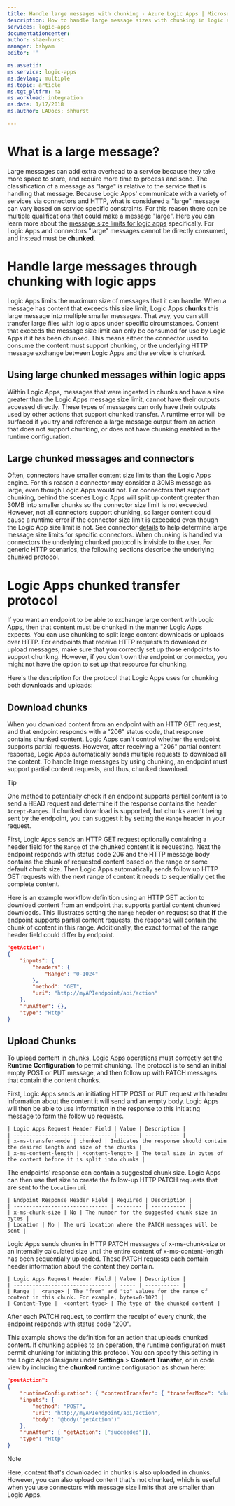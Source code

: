 ```yaml
---
title: Handle large messages with chunking - Azure Logic Apps | Microsoft Docs
description: How to handle large message sizes with chunking in logic apps.
services: logic-apps
documentationcenter:
author: shae-hurst
manager: bshyam
editor: ''

ms.assetid:
ms.service: logic-apps
ms.devlang: multiple
ms.topic: article
ms.tgt_pltfrm: na
ms.workload: integration
ms.date: 1/17/2018
ms.author: LADocs; shhurst

---
```

# What is a large message?

Large messages can add extra overhead to a service because they take more space to store, and require more time to process and send. The classification of a message as "large" is relative to the service that is handling that message. Because Logic Apps' communicate with a variety of services via connectors and HTTP, what is considered a "large" message can vary based on service specific constraints. For this reason there can be multiple qualifications that could make a message "large". Here you can learn more about the [message size limits for logic apps](../logic-apps/logic-apps-limits-and-config.md) specifically. For Logic Apps and connectors "large" messages cannot be directly consumed, and instead must be **chunked**.

# Handle large messages through chunking with logic apps

Logic Apps limits the maximum size of messages that it can handle. When a message has content that exceeds this size limit, Logic Apps **chunks** this large message into multiple smaller messages. That way, you can still transfer large files with logic apps under specific circumstances.  Content that exceeds the message size limit can only be consumed for use by Logic Apps if it has been chunked. This means either the connector used to consume the content must support chunking, or the underlying HTTP message exchange between Logic Apps and the service is chunked.

## Using large chunked messages within logic apps

Within Logic Apps, messages that were ingested in chunks and have a size greater than the Logic Apps message size limit, cannot have their outputs accessed directly. These types of messages can only have their outputs used by other actions that support chunked transfer. A runtime error will be surfaced if you try and reference a large message output from an action that does not support chunking, or does not have chunking enabled in the runtime configuration.

## Large chunked messages and connectors

Often, connectors have smaller content size limits than the Logic Apps engine. For this reason a connector may consider a 30MB message as large, even though Logic Apps would not. For connectors that support chunking, behind the scenes Logic Apps will split up content greater than 30MB into smaller chunks so the connector size limit is not exceeded. However, not all connectors support chunking, so larger content could cause a runtime error if the connector size limit is exceeded even though the Logic App size limit is not. See connector [details](../connectors/apis-list.md) to help determine large message size limits for specific connectors. When chunking is handled via connectors the underlying chunked protocol is invisible to the user. For generic HTTP scenarios, the following sections describe the underlying chunked protocol.

# Logic Apps chunked transfer protocol

If you want an endpoint to be able to exchange large content with Logic Apps, then that content must be chunked in the manner Logic Apps expects. You can use chunking to split large content downloads or uploads over HTTP. For endpoints that receive HTTP requests to download or upload messages, make sure that you correctly set up those endpoints to support chunking. However, if you don't own the endpoint or connector, you might not have the option to set up that resource for chunking.

Here's the description for the protocol that Logic Apps uses for chunking both downloads and uploads:

## Download chunks

When you download content from an endpoint with an HTTP GET request, and that endpoint responds with a "206" status code, that response contains chunked content. Logic Apps can't control whether the endpoint supports partial requests. However, after receiving a "206" partial content response, Logic Apps automatically sends multiple requests to download all the content. To handle large messages by using chunking, an endpoint must support partial content requests, and thus, chunked download.

> [!TIP]
> One method to potentially check if an endpoint supports partial content is to send a HEAD request and determine if the response contains the header `Accept-Ranges`.
> If chunked download is supported, but chunks aren't being sent by the endpoint, you can suggest it by setting the `Range` header in your request.

First, Logic Apps sends an HTTP GET request optionally containing a header field for the `Range` of the chunked content it is requesting. Next the endpoint responds with status code 206 and the HTTP message body contains the chunk of requested content based on the range or some default chunk size. Then Logic Apps automatically sends follow up HTTP GET requests with the next range of content it needs to sequentially get the complete content.

Here is an example workflow definition using an HTTP GET action to download content from an endpoint that supports partial content chunked downloads. This illustrates setting the `Range` header on request so that **if** the endpoint supports partial content requests, the response will contain the chunk of content in this range. Additionally, the exact format of the range header field could differ by endpoint.

```json
"getAction":
{
    "inputs": {
        "headers": {
            "Range": "0-1024"
        },
        "method": "GET",
        "uri": "http://myAPIendpoint/api/action"
    },
    "runAfter": {},
    "type": "Http"
}
```
## Upload Chunks

To upload content in chunks, Logic Apps operations must correctly set the **Runtime Configuration** to permit chunking. The protocol is to send an initial empty POST or PUT message, and then follow up with PATCH messages that contain the content chunks.

First, Logic Apps sends an initiating HTTP POST or PUT request with header information about the content it will send and an empty body. Logic Apps will then be able to use information in the response to this initiating message to form the follow up requests.

    | Logic Apps Request Header Field | Value | Description |
    | ------------------------------- | ----- | ----------- |
    | x-ms-transfer-mode | chunked | Indicates the response should contain the desired length and size of the chunks |
    | x-ms-content-length | <content-length> | The total size in bytes of the content before it is split into chunks |

The endpoints' response can contain a suggested chunk size. Logic Apps can then use that size to create the follow-up HTTP PATCH requests that are sent to the `Location` uri.

    | Endpoint Response Header Field | Required | Description |
    | ------------------------------ | -------- | ----------- |
    | x-ms-chunk-size | No | The number for the suggested chunk size in bytes |
    | Location | No | The uri location where the PATCH messages will be sent |

Logic Apps sends chunks in HTTP PATCH messages of x-ms-chunk-size or an internally calculated size until the entire content of x-ms-content-length has been sequentially uploaded. These PATCH requests each contain header information about the content they contain.

    | Logic Apps Request Header Field | Value | Description |
    | ------------------------------- | ----- | ----------- |
    | Range |  <range> | The "from" and "to" values for the range of content in this chunk. For example, bytes=0-1023 |
    | Content-Type |  <content-type> | The type of the chunked content |

After each PATCH request, to confirm the receipt of every chunk, the endpoint responds with status code "200".

This example shows the definition for an action that uploads chunked content. If chunking applies to an operation, the runtime configuration must permit chunking for initiating this protocol. You can specify this setting in the Logic Apps Designer under **Settings** > **Content Transfer**, or in code view by including the **chunked** runtime configuration as shown here:

```json
"postAction":
{
    "runtimeConfiguration": { "contentTransfer": { "transferMode": "chunked"}},
    "inputs": {
        "method": "POST",
        "uri": "http://myAPIendpoint/api/action",
        "body": "@body('getAction')"
    },
    "runAfter": { "getAction": ["succeeded"]},
    "type": "Http"
}
```

> [!NOTE]
> Here, content that's downloaded in chunks is also uploaded in chunks.
> However, you can also upload content that's not chunked,
> which is useful when you use connectors with message size limits that are smaller than Logic Apps.